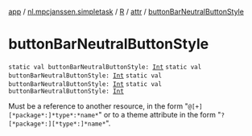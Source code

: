 [app](../../../index.md) / [nl.mpcjanssen.simpletask](../../index.md) / [R](../index.md) / [attr](index.md) / [buttonBarNeutralButtonStyle](.)

# buttonBarNeutralButtonStyle

`static val buttonBarNeutralButtonStyle: `[`Int`](https://kotlinlang.org/api/latest/jvm/stdlib/kotlin/-int/index.html)
`static val buttonBarNeutralButtonStyle: `[`Int`](https://kotlinlang.org/api/latest/jvm/stdlib/kotlin/-int/index.html)
`static val buttonBarNeutralButtonStyle: `[`Int`](https://kotlinlang.org/api/latest/jvm/stdlib/kotlin/-int/index.html)
`static val buttonBarNeutralButtonStyle: `[`Int`](https://kotlinlang.org/api/latest/jvm/stdlib/kotlin/-int/index.html)

Must be a reference to another resource, in the form "`@[+][*package*:]*type*:*name*`" or to a theme attribute in the form "`?[*package*:][*type*:]*name*`".

